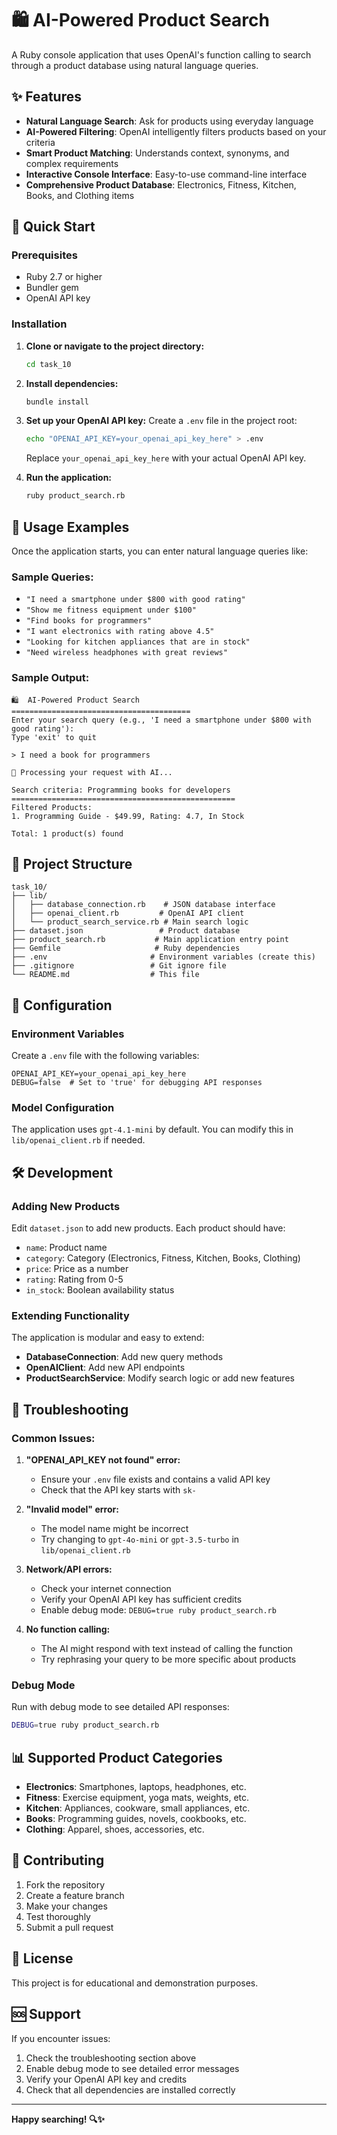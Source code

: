 # 🛍️ AI-Powered Product Search

A Ruby console application that uses OpenAI's function calling to search through a product database using natural language queries.

## ✨ Features

- **Natural Language Search**: Ask for products using everyday language
- **AI-Powered Filtering**: OpenAI intelligently filters products based on your criteria
- **Smart Product Matching**: Understands context, synonyms, and complex requirements
- **Interactive Console Interface**: Easy-to-use command-line interface
- **Comprehensive Product Database**: Electronics, Fitness, Kitchen, Books, and Clothing items

## 🚀 Quick Start

### Prerequisites

- Ruby 2.7 or higher
- Bundler gem
- OpenAI API key

### Installation

1. **Clone or navigate to the project directory:**
   ```bash
   cd task_10
   ```

2. **Install dependencies:**
   ```bash
   bundle install
   ```

3. **Set up your OpenAI API key:**
   Create a `.env` file in the project root:
   ```bash
   echo "OPENAI_API_KEY=your_openai_api_key_here" > .env
   ```
   Replace `your_openai_api_key_here` with your actual OpenAI API key.

4. **Run the application:**
   ```bash
   ruby product_search.rb
   ```

## 🎯 Usage Examples

Once the application starts, you can enter natural language queries like:

### Sample Queries:
- `"I need a smartphone under $800 with good rating"`
- `"Show me fitness equipment under $100"`
- `"Find books for programmers"`
- `"I want electronics with rating above 4.5"`
- `"Looking for kitchen appliances that are in stock"`
- `"Need wireless headphones with great reviews"`

### Sample Output:
```
🛍️  AI-Powered Product Search
========================================
Enter your search query (e.g., 'I need a smartphone under $800 with good rating'):
Type 'exit' to quit

> I need a book for programmers

🤖 Processing your request with AI...

Search criteria: Programming books for developers
==================================================
Filtered Products:
1. Programming Guide - $49.99, Rating: 4.7, In Stock

Total: 1 product(s) found
```

## 📁 Project Structure

```
task_10/
├── lib/
│   ├── database_connection.rb    # JSON database interface
│   ├── openai_client.rb         # OpenAI API client
│   └── product_search_service.rb # Main search logic
├── dataset.json                 # Product database
├── product_search.rb           # Main application entry point
├── Gemfile                     # Ruby dependencies
├── .env                       # Environment variables (create this)
├── .gitignore                 # Git ignore file
└── README.md                  # This file
```

## 🔧 Configuration

### Environment Variables

Create a `.env` file with the following variables:

```env
OPENAI_API_KEY=your_openai_api_key_here
DEBUG=false  # Set to 'true' for debugging API responses
```

### Model Configuration

The application uses `gpt-4.1-mini` by default. You can modify this in `lib/openai_client.rb` if needed.

## 🛠️ Development

### Adding New Products

Edit `dataset.json` to add new products. Each product should have:
- `name`: Product name
- `category`: Category (Electronics, Fitness, Kitchen, Books, Clothing)
- `price`: Price as a number
- `rating`: Rating from 0-5
- `in_stock`: Boolean availability status

### Extending Functionality

The application is modular and easy to extend:

- **DatabaseConnection**: Add new query methods
- **OpenAIClient**: Add new API endpoints
- **ProductSearchService**: Modify search logic or add new features

## 🐛 Troubleshooting

### Common Issues:

1. **"OPENAI_API_KEY not found" error:**
   - Ensure your `.env` file exists and contains a valid API key
   - Check that the API key starts with `sk-`

2. **"Invalid model" error:**
   - The model name might be incorrect
   - Try changing to `gpt-4o-mini` or `gpt-3.5-turbo` in `lib/openai_client.rb`

3. **Network/API errors:**
   - Check your internet connection
   - Verify your OpenAI API key has sufficient credits
   - Enable debug mode: `DEBUG=true ruby product_search.rb`

4. **No function calling:**
   - The AI might respond with text instead of calling the function
   - Try rephrasing your query to be more specific about products

### Debug Mode

Run with debug mode to see detailed API responses:
```bash
DEBUG=true ruby product_search.rb
```

## 📊 Supported Product Categories

- **Electronics**: Smartphones, laptops, headphones, etc.
- **Fitness**: Exercise equipment, yoga mats, weights, etc.
- **Kitchen**: Appliances, cookware, small appliances, etc.
- **Books**: Programming guides, novels, cookbooks, etc.
- **Clothing**: Apparel, shoes, accessories, etc.

## 🤝 Contributing

1. Fork the repository
2. Create a feature branch
3. Make your changes
4. Test thoroughly
5. Submit a pull request

## 📝 License

This project is for educational and demonstration purposes.

## 🆘 Support

If you encounter issues:
1. Check the troubleshooting section above
2. Enable debug mode to see detailed error messages
3. Verify your OpenAI API key and credits
4. Check that all dependencies are installed correctly

---

**Happy searching! 🔍✨** 